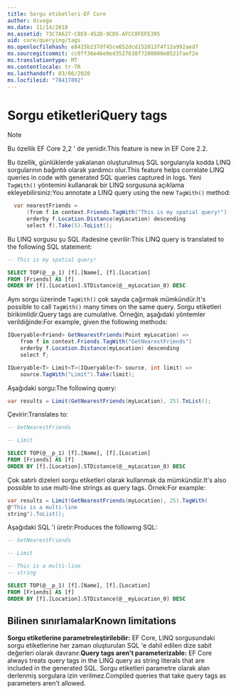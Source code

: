 ```yaml
---
title: Sorgu etiketleri-EF Core
author: divega
ms.date: 11/14/2018
ms.assetid: 73C7A627-C8E9-452D-9CD5-AFCC8FEFE395
uid: core/querying/tags
ms.openlocfilehash: e8415b237df45ce652dcd152013f4f12a992aed7
ms.sourcegitcommit: cc0ff36e46e9ed3527638f7208000e8521faef2e
ms.translationtype: MT
ms.contentlocale: tr-TR
ms.lasthandoff: 03/06/2020
ms.locfileid: "78417892"
---
```

# <a name="query-tags"></a><span data-ttu-id="f05d3-102">Sorgu etiketleri</span><span class="sxs-lookup"><span data-stu-id="f05d3-102">Query tags</span></span>

> [!NOTE]
> <span data-ttu-id="f05d3-103">Bu özellik EF Core 2,2 ' de yenidir.</span><span class="sxs-lookup"><span data-stu-id="f05d3-103">This feature is new in EF Core 2.2.</span></span>

<span data-ttu-id="f05d3-104">Bu özellik, günlüklerde yakalanan oluşturulmuş SQL sorgularıyla kodda LINQ sorgularının bağıntılı olarak yardımcı olur.</span><span class="sxs-lookup"><span data-stu-id="f05d3-104">This feature helps correlate LINQ queries in code with generated SQL queries captured in logs.</span></span>
<span data-ttu-id="f05d3-105">Yeni `TagWith()` yöntemini kullanarak bir LINQ sorgusuna açıklama ekleyebilirsiniz:</span><span class="sxs-lookup"><span data-stu-id="f05d3-105">You annotate a LINQ query using the new `TagWith()` method:</span></span>

``` csharp
  var nearestFriends =
      (from f in context.Friends.TagWith("This is my spatial query!")
      orderby f.Location.Distance(myLocation) descending
      select f).Take(5).ToList();
```

<span data-ttu-id="f05d3-106">Bu LINQ sorgusu şu SQL ifadesine çevrilir:</span><span class="sxs-lookup"><span data-stu-id="f05d3-106">This LINQ query is translated to the following SQL statement:</span></span>

``` sql
-- This is my spatial query!

SELECT TOP(@__p_1) [f].[Name], [f].[Location]
FROM [Friends] AS [f]
ORDER BY [f].[Location].STDistance(@__myLocation_0) DESC
```

<span data-ttu-id="f05d3-107">Aynı sorgu üzerinde `TagWith()` çok sayıda çağırmak mümkündür.</span><span class="sxs-lookup"><span data-stu-id="f05d3-107">It's possible to call `TagWith()` many times on the same query.</span></span>
<span data-ttu-id="f05d3-108">Sorgu etiketleri birikimlidir.</span><span class="sxs-lookup"><span data-stu-id="f05d3-108">Query tags are cumulative.</span></span>
<span data-ttu-id="f05d3-109">Örneğin, aşağıdaki yöntemler verildiğinde:</span><span class="sxs-lookup"><span data-stu-id="f05d3-109">For example, given the following methods:</span></span>

``` csharp
IQueryable<Friend> GetNearestFriends(Point myLocation) =>
    from f in context.Friends.TagWith("GetNearestFriends")
    orderby f.Location.Distance(myLocation) descending
    select f;

IQueryable<T> Limit<T>(IQueryable<T> source, int limit) =>
    source.TagWith("Limit").Take(limit);
```

<span data-ttu-id="f05d3-110">Aşağıdaki sorgu:</span><span class="sxs-lookup"><span data-stu-id="f05d3-110">The following query:</span></span>

``` csharp
var results = Limit(GetNearestFriends(myLocation), 25).ToList();
```

<span data-ttu-id="f05d3-111">Çevirir:</span><span class="sxs-lookup"><span data-stu-id="f05d3-111">Translates to:</span></span>

``` sql
-- GetNearestFriends

-- Limit

SELECT TOP(@__p_1) [f].[Name], [f].[Location]
FROM [Friends] AS [f]
ORDER BY [f].[Location].STDistance(@__myLocation_0) DESC
```

<span data-ttu-id="f05d3-112">Çok satırlı dizeleri sorgu etiketleri olarak kullanmak da mümkündür.</span><span class="sxs-lookup"><span data-stu-id="f05d3-112">It's also possible to use multi-line strings as query tags.</span></span>
<span data-ttu-id="f05d3-113">Örnek:</span><span class="sxs-lookup"><span data-stu-id="f05d3-113">For example:</span></span>

``` csharp
var results = Limit(GetNearestFriends(myLocation), 25).TagWith(
@"This is a multi-line
string").ToList();
```

<span data-ttu-id="f05d3-114">Aşağıdaki SQL 'i üretir:</span><span class="sxs-lookup"><span data-stu-id="f05d3-114">Produces the following SQL:</span></span>

``` sql
-- GetNearestFriends

-- Limit

-- This is a multi-line
-- string

SELECT TOP(@__p_1) [f].[Name], [f].[Location]
FROM [Friends] AS [f]
ORDER BY [f].[Location].STDistance(@__myLocation_0) DESC
```

## <a name="known-limitations"></a><span data-ttu-id="f05d3-115">Bilinen sınırlamalar</span><span class="sxs-lookup"><span data-stu-id="f05d3-115">Known limitations</span></span>

<span data-ttu-id="f05d3-116">**Sorgu etiketlerine parametreleştirilebilir:** EF Core, LINQ sorgusundaki sorgu etiketlerine her zaman oluşturulan SQL 'e dahil edilen dize sabit değerleri olarak davranır.</span><span class="sxs-lookup"><span data-stu-id="f05d3-116">**Query tags aren't parameterizable:** EF Core always treats query tags in the LINQ query as string literals that are included in the generated SQL.</span></span>
<span data-ttu-id="f05d3-117">Sorgu etiketleri parametre olarak alan derlenmiş sorgulara izin verilmez.</span><span class="sxs-lookup"><span data-stu-id="f05d3-117">Compiled queries that take query tags as parameters aren't allowed.</span></span>

